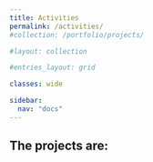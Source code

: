 ```yaml
---
title: Activities
permalink: /activities/
#collection: /portfolio/projects/

#layout: collection

#entries_layout: grid

classes: wide

sidebar:
  nav: "docs"
---
```


## The projects are:
